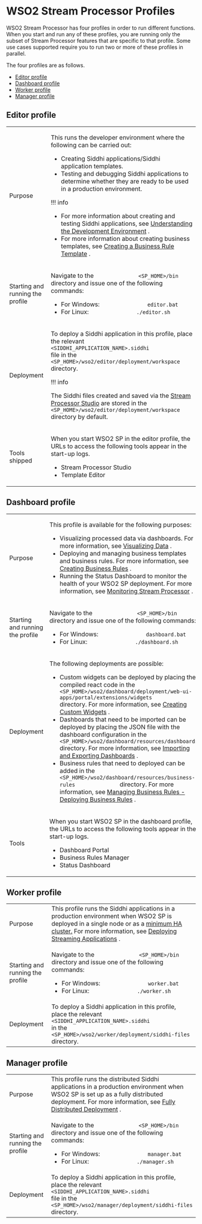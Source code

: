 # WSO2 Stream Processor Profiles

WSO2 Stream Processor has four profiles in order to run different
functions. When you start and run any of these profiles, you are running
only the subset of Stream Processor features that are specific to that
profile. Some use cases supported require you to run two or more of
these profiles in parallel.

The four profiles are as follows.

-   [Editor profile](#WSO2StreamProcessorProfiles-Editorprofile)
-   [Dashboard profile](#WSO2StreamProcessorProfiles-Dashboardprofile)
-   [Worker profile](#WSO2StreamProcessorProfiles-Workerprofile)
-   [Manager profile](#WSO2StreamProcessorProfiles-Managerprofile)

## Editor profile

<table>
<tbody>
<tr class="odd">
<td>Purpose</td>
<td><div class="content-wrapper">
<p>This runs the developer environment where the following can be carried out:</p>
<ul>
<li>Creating Siddhi applications/Siddhi application templates.</li>
<li>Testing and debugging Siddhi applications to determine whether they are ready to be used in a production environment.</li>
</ul>
!!! info
<ul>
<li>For more information about creating and testing Siddhi applications, see <a href="https://docs.wso2.com/display/SP440/Understanding+the+Development+Environment">Understanding the Development Environment</a> .</li>
<li>For more information about creating business templates, see <a href="https://docs.wso2.com/display/SP440/Creating+a+Business+Rule+Template">Creating a Business Rule Template</a> .</li>
</ul>

</div></td>
</tr>
<tr class="even">
<td>Starting and running the profile</td>
<td><p>Navigate to the <code>              &lt;SP_HOME&gt;/bin             </code> directory and issue one of the following commands:</p>
<ul>
<li>For Windows: <code>               editor.bat              </code></li>
<li>For Linux: <code>               ./editor.sh              </code></li>
</ul></td>
</tr>
<tr class="odd">
<td>Deployment</td>
<td><div class="content-wrapper">
<p>To deploy a Siddhi application in this profile, place the relevant <code>               &lt;SIDDHI_APPLICATION_NAME&gt;.siddhi              </code> file in the <code>               &lt;SP_HOME&gt;/wso2/editor/deployment/workspace              </code> directory.</p>
!!! info
<p>The Siddhi files created and saved via the <a href="https://docs.wso2.com/display/SP440/Stream+Processor+Studio+Overview">Stream Processor Studio</a> are stored in the <code>               &lt;SP_HOME&gt;/wso2/editor/deployment/workspace              </code> directory by default.</p>

</div></td>
</tr>
<tr class="even">
<td>Tools shipped</td>
<td><p>When you start WSO2 SP in the editor profile, the URLs to access the following tools appear in the start-up logs.</p>
<ul>
<li>Stream Processor Studio</li>
<li>Template Editor</li>
</ul></td>
</tr>
</tbody>
</table>

  

## Dashboard profile

<table>
<tbody>
<tr class="odd">
<td>Purpose</td>
<td><p>This profile is available for the following purposes:</p>
<ul>
<li>Visualizing processed data via dashboards. For more information, see <a href="https://docs.wso2.com/display/SP440/Visualizing+Data">Visualizing Data</a> .</li>
<li>Deploying and managing business templates and business rules. For more information, see <a href="https://docs.wso2.com/display/SP440/Creating+Business+Rules">Creating Business Rules</a> .</li>
<li>Running the Status Dashboard to monitor the health of your WSO2 SP deployment. For more information, see <a href="https://docs.wso2.com/display/SP440/Monitoring+Stream+Processor">Monitoring Stream Processor</a> .</li>
</ul></td>
</tr>
<tr class="even">
<td>Starting and running the profile</td>
<td><p>Navigate to the <code>              &lt;SP_HOME&gt;/bin             </code> directory and issue one of the following commands:</p>
<ul>
<li>For Windows: <code>               dashboard.bat              </code></li>
<li>For Linux: <code>               ./dashboard.sh              </code></li>
</ul></td>
</tr>
<tr class="odd">
<td>Deployment</td>
<td><p>The following deployments are possible:</p>
<ul>
<li>Custom widgets can be deployed by placing the compiled react code in the <code>               &lt;SP_HOME&gt;/wso2/dashboard/deployment/web-ui-apps/portal/extensions/widgets              </code> directory. For more information, see <a href="https://docs.wso2.com/display/SP440/Creating+Custom+Widgets">Creating Custom Widgets</a> .</li>
<li>Dashboards that need to be imported can be deployed by placing the JSON file with the dashboard configuration in the <code>               &lt;SP_HOME&gt;/wso2/dashboard/resources/dashboards              </code> directory. For more information, see <a href="https://docs.wso2.com/display/SP440/Importing+and+Exporting+Dashboards">Importing and Exporting Dashboards</a> .</li>
<li>Business rules that need to deployed can be added in the <code>               &lt;SP_HOME&gt;/wso2/dashboard/resources/business-rules              </code> directory. For more information, see <a href="https://docs.wso2.com/display/SP440/Managing+Business+Rules#ManagingBusinessRules-ManagingBusinessRules-Deployingbusinessrules">Managing Business Rules - Deploying Business Rules</a> .</li>
</ul></td>
</tr>
<tr class="even">
<td>Tools</td>
<td><p>When you start WSO2 SP in the dashboard profile, the URLs to access the following tools appear in the start-up logs.</p>
<ul>
<li>Dashboard Portal</li>
<li>Business Rules Manager</li>
<li>Status Dashboard</li>
</ul></td>
</tr>
</tbody>
</table>

## Worker profile

<table>
<tbody>
<tr class="odd">
<td>Purpose</td>
<td>This profile runs the Siddhi applications in a production environment when WSO2 SP is deployed in a single node or as a <a href="https://docs.wso2.com/display/SP440/Minimum+High+Availability+Deployment">minimum HA cluster.</a> For more information, see <a href="_Deploying_Streaming_Applications_">Deploying Streaming Applications</a> .</td>
</tr>
<tr class="even">
<td>Starting and running the profile</td>
<td><p>Navigate to the <code>              &lt;SP_HOME&gt;/bin             </code> directory and issue one of the following commands:</p>
<ul>
<li>For Windows: <code>               worker.bat              </code></li>
<li>For Linux: <code>               ./worker.sh              </code></li>
</ul></td>
</tr>
<tr class="odd">
<td>Deployment</td>
<td>To deploy a Siddhi application in this profile, place the relevant <code>             &lt;SIDDHI_APPLICATION_NAME&gt;.siddhi            </code> in the <code>             &lt;SP_HOME&gt;/wso2/worker/deployment/siddhi-files            </code> directory.</td>
</tr>
</tbody>
</table>

## Manager profile

<table>
<tbody>
<tr class="odd">
<td>Purpose</td>
<td>This profile runs the distributed Siddhi applications in a production environment when WSO2 SP is set up as a fully distributed deployment. For more information, see <a href="https://docs.wso2.com/display/SP440/Fully+Distributed+Deployment">Fully Distributed Deployment</a> .</td>
</tr>
<tr class="even">
<td>Starting and running the profile</td>
<td><p>Navigate to the <code>              &lt;SP_HOME&gt;/bin             </code> directory and issue one of the following commands:</p>
<ul>
<li>For Windows: <code>               manager.bat              </code></li>
<li>For Linux: <code>               ./manager.sh              </code></li>
</ul></td>
</tr>
<tr class="odd">
<td>Deployment</td>
<td>To deploy a Siddhi application in this profile, place the relevant <code>             &lt;SIDDHI_APPLICATION_NAME&gt;.siddhi            </code> file in the <code>             &lt;SP_HOME&gt;/wso2/manager/deployment/siddhi-files            </code> directory.</td>
</tr>
</tbody>
</table>
